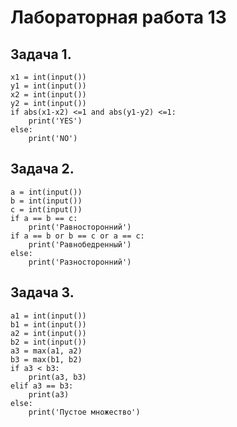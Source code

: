 # Лабораторная работа 13
## Задача 1. 
```
x1 = int(input())
y1 = int(input())
x2 = int(input())
y2 = int(input())
if abs(x1-x2) <=1 and abs(y1-y2) <=1:
    print('YES')
else:
    print('NO')
```

## Задача 2.
```
a = int(input())
b = int(input())
c = int(input())
if a == b == c:
    print('Равносторонний')
if a == b or b == c or a == c:
    print('Равнобедренный')
else:
    print('Разносторонний')
```

## Задача 3.
```
a1 = int(input())
b1 = int(input())
a2 = int(input())
b2 = int(input())
a3 = max(a1, a2)
b3 = max(b1, b2)
if a3 < b3:
    print(a3, b3)
elif a3 == b3:
    print(a3)
else:
    print('Пустое множество')
```    
